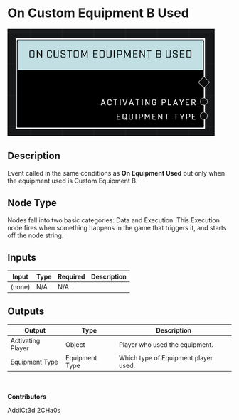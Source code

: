 # On Custom Equipment B Used
![alt text](../../../.gitbook/assets/on-custom-equipment-b-used.png)
## Description
Event called in the same conditions as **On Equipment Used** but only when the equipment used is Custom Equipment B.

## Node Type
Nodes fall into two basic categories: Data and Execution. This Execution node fires when something happens in the game that triggers it, and starts off the node string.

## Inputs
| Input | Type | Required | Description |
|------------------|------------------|----------|--------------------------------------------------------------|
| (none) | N/A | N/A | |

## Outputs
| Output | Type | Description |
|------------------|------------------|--------------------------------------------------------------|
| Activating Player | Object | Player who used the equipment. |
| Equipment Type | Equipment Type | Which type of Equipment player used. |

\
\
**Contributors**

AddiCt3d 2CHa0s